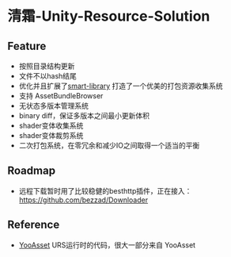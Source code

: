 # 清霜-Unity-Resource-Solution

## Feature
- 按照目录结构更新
- 文件不以hash结尾
- 优化并且扩展了[smart-library](https://assetstore.unity.com/packages/tools/utilities/smart-library-asset-manager-200724) 打造了一个优美的打包资源收集系统
- 支持 AssetBundleBrowser
- 无状态多版本管理系统
- binary diff，保证多版本之间最小更新体积
- shader变体收集系统
- shader变体裁剪系统
- 二次打包系统，在零冗余和减少IO之间取得一个适当的平衡
## Roadmap
- 远程下载暂时用了比较稳健的besthttp插件，正在接入：https://github.com/bezzad/Downloader

## Reference
- [YooAsset](https://github.com/tuyoogame/YooAsset) URS运行时的代码，很大一部分来自 YooAsset